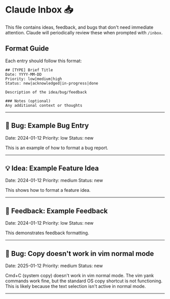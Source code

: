 # Claude Inbox 📥

This file contains ideas, feedback, and bugs that don't need immediate attention.
Claude will periodically review these when prompted with `/inbox`.

## Format Guide

Each entry should follow this format:
```
## [TYPE] Brief Title
Date: YYYY-MM-DD
Priority: low|medium|high
Status: new|acknowledged|in-progress|done

Description of the idea/bug/feedback

### Notes (optional)
Any additional context or thoughts
```

---

## 🐛 Bug: Example Bug Entry
Date: 2024-01-12
Priority: low
Status: new

This is an example of how to format a bug report.

---

## 💡 Idea: Example Feature Idea
Date: 2024-01-12
Priority: medium
Status: new

This shows how to format a feature idea.

---

## 📝 Feedback: Example Feedback
Date: 2024-01-12
Priority: low
Status: new

This demonstrates feedback formatting.

---

<!-- Add new entries below this line -->

## 🐛 Bug: Copy doesn't work in vim normal mode
Date: 2025-01-12
Priority: medium
Status: new

Cmd+C (system copy) doesn't work in vim normal mode. The vim yank commands work fine, but the standard OS copy shortcut is not functioning. This is likely because the text selection isn't active in normal mode.

---